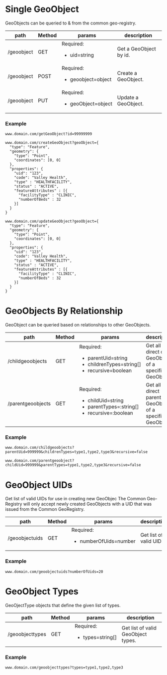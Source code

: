 
# Single GeoObject
GeoObjects can be queried to & from the common geo-registry.

| path  |  Method  |  params  | description  |
|---|---|---|---|
|  /geoobject  |  GET  | Required: <ul><li>uid=string</li></ul>  |  Get a GeoObject by id.  |
|  /geoobject  |  POST  | Required: <ul><li>geoobject=object</li></ul>  |  Create a GeoObject.  |
|  /geoobject  |  PUT  | Required: <ul><li>geoObject=object</li></ul>  |  Update a GeoObject.  |

### Example
```
www.domain.com/getGeoObject?id=99999999
```
```
www.domain.com/createGeoObject?geoObject={
  "type": "Feature",
  "geometry": {
    "type": "Point",
    "coordinates": [0, 0]
  },
  "properties": {
    "uid": "123",
    "code": "Valley Health",
    "type" : "HEALTHFACILITY",
    "status" : "ACTIVE",
    "featureAttributes" : [{
      "facilityType" : "CLINIC",
      "numberOfBeds" : 32
    }]
  }
}
```
```
www.domain.com/updateGeoObject?geoObject={
  "type": "Feature",
  "geometry": {
    "type": "Point",
    "coordinates": [0, 0]
  },
  "properties": {
    "uid": "123",
    "code": "Valley Health",
    "type" : "HEALTHFACILITY",
    "status" : "ACTIVE",
    "featureAttributes" : [{
      "facilityType" : "CLINIC",
      "numberOfBeds" : 32
    }]
  }
}
```

# GeoObjects By Relationship
GeoObject can be queried based on relationships to other GeoObjects.

| path  |  Method  |  params  | description  |
|---|---|---|---|
|  /childgeoobjects  |  GET  |  Required: <ul><li>parentUid=string</li> <li>childrenTypes=string[]</li> <li>recursive=boolean </li></ul>  |  Get all direct child GeoObjects of a specific GeoObject.  |
|  /parentgeoobjects  |  GET  |  Required: <ul><li>childUid=string</li> <li>parentTypes=:string[]</li> <li>recursive=:boolean </li></ul>  |  Get all direct parent GeoObjects of a specific GeoObject.  |

### Example
```
www.domain.com/childgeoobjects?parentUid=999999&childrenTypes=type1,type2,type3&recursive=false
```
```
www.domain.com/parentgeoobject?childUid=999999&parentTypes=type1,type2,type3&recursive=false
```

# GeoObject UIDs
Get list of valid UIDs for use in creating new GeoObjec The Common Geo-Registry will only accept newly created GeoObjects with a UID that was issued from the Common GeoRegistry.

| path  |  Method  |  params  | description  |
|---|---|---|---|
|  /geoobjectuids  |  GET  |  Required: <ul><li>numberOfUids=number</li> </ul>  |  Get list of valid UIDs.  |

### Example
```
www.domain.com/geoobjectuids?numberOfUids=20
```

# GeoObject Types
GeoOjectType objects that define the given list of types.

| path  |  Method  |  params  | description  |
|---|---|---|---|
|  /geoobjecttypes  |  GET  |  Required: <ul><li>types=string[]</li> </ul>  |  Get list of valid GeoObject types.  |

### Example
```
www.domain.com/geoobjecttypes?types=type1,type2,type3
```
